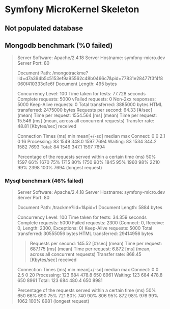 # Symfony MicroKernel Skeleton
## Not populated database

## Mongodb benchmark (%0 failed)
>Server Software:        Apache/2.4.18
>Server Hostname:        symfony-micro.dev
>Server Port:            80
>
>Document Path:          /mongotrackme?lid=d7a394b5c5153ef9a95562c48b0466c7&pid=77831e28477f3f4f8060f410333d1e6f
>Document Length:        495 bytes
>
>Concurrency Level:      100
>Time taken for tests:   77.728 seconds
>Complete requests:      5000
vFailed requests:        0
>Non-2xx responses:      5000
>Keep-Alive requests:    0
>Total transferred:      3885000 bytes
>HTML transferred:       2475000 bytes
>Requests per second:    64.33 [#/sec] (mean)
>Time per request:       1554.564 [ms] (mean)
>Time per request:       15.546 [ms] (mean, across all concurrent requests)
>Transfer rate:          48.81 [Kbytes/sec] received
>
>Connection Times (ms)
>              min  mean[+/-sd] median   max
>Connect:        0    0   2.1      0      16
>Processing:    83 1549 348.0   1597    7694
>Waiting:       83 1534 344.2   1582    7693
>Total:         84 1549 347.1   1597    7694
>
>Percentage of the requests served within a certain time (ms)
>  50%   1597
>  66%   1670
>  75%   1715
>  80%   1750
>  90%   1845
>  95%   1960
>  98%   2210
>  99%   2398
> 100%   7694 (longest request)

### Mysql benchmark (46% failed)
>Server Software:        Apache/2.4.18
>Server Hostname:        symfony-micro.dev
>Server Port:            80
>
>Document Path:          /trackme?lid=1&pid=1
>Document Length:        5884 bytes
>
>Concurrency Level:      100
>Time taken for tests:   34.359 seconds
>Complete requests:      5000
>Failed requests:        2300
>   (Connect: 0, Receive: 0, Length: 2300, Exceptions: 0)
>Keep-Alive requests:    5000
>Total transferred:      30555056 bytes
>HTML transferred:       29414956 bytes
>>Requests per second:    145.52 [#/sec] (mean)
>Time per request:       687.175 [ms] (mean)
>Time per request:       6.872 [ms] (mean, across all concurrent requests)
>Transfer rate:          868.45 [Kbytes/sec] received
>
>Connection Times (ms)
>              min  mean[+/-sd] median   max
>Connect:        0    0   2.5      0      20
>Processing:   123  684 478.8    650    8961
>Waiting:      123  684 478.8    650    8961
>Total:        123  684 480.4    650    8981
>
>Percentage of the requests served within a certain time (ms)
>  50%    650
>  66%    690
>  75%    721
>  80%    740
>  90%    806
>  95%    872
>  98%    976
>  99%   1062
> 100%   8981 (longest request)

